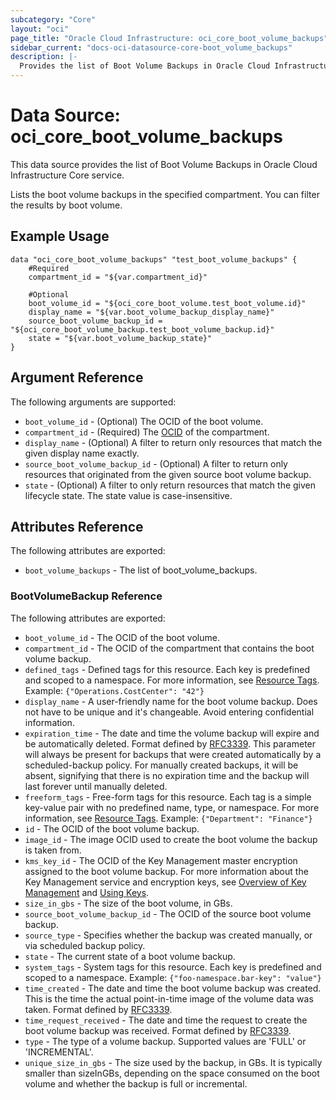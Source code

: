 ```yaml
---
subcategory: "Core"
layout: "oci"
page_title: "Oracle Cloud Infrastructure: oci_core_boot_volume_backups"
sidebar_current: "docs-oci-datasource-core-boot_volume_backups"
description: |-
  Provides the list of Boot Volume Backups in Oracle Cloud Infrastructure Core service
---
```


# Data Source: oci_core_boot_volume_backups
This data source provides the list of Boot Volume Backups in Oracle Cloud Infrastructure Core service.

Lists the boot volume backups in the specified compartment. You can filter the results by boot volume.


## Example Usage

```hcl
data "oci_core_boot_volume_backups" "test_boot_volume_backups" {
	#Required
	compartment_id = "${var.compartment_id}"

	#Optional
	boot_volume_id = "${oci_core_boot_volume.test_boot_volume.id}"
	display_name = "${var.boot_volume_backup_display_name}"
	source_boot_volume_backup_id = "${oci_core_boot_volume_backup.test_boot_volume_backup.id}"
	state = "${var.boot_volume_backup_state}"
}
```

## Argument Reference

The following arguments are supported:

* `boot_volume_id` - (Optional) The OCID of the boot volume.
* `compartment_id` - (Required) The [OCID](https://docs.cloud.oracle.com/iaas/Content/General/Concepts/identifiers.htm) of the compartment.
* `display_name` - (Optional) A filter to return only resources that match the given display name exactly. 
* `source_boot_volume_backup_id` - (Optional) A filter to return only resources that originated from the given source boot volume backup. 
* `state` - (Optional) A filter to only return resources that match the given lifecycle state.  The state value is case-insensitive. 


## Attributes Reference

The following attributes are exported:

* `boot_volume_backups` - The list of boot_volume_backups.

### BootVolumeBackup Reference

The following attributes are exported:

* `boot_volume_id` - The OCID of the boot volume.
* `compartment_id` - The OCID of the compartment that contains the boot volume backup.
* `defined_tags` - Defined tags for this resource. Each key is predefined and scoped to a namespace. For more information, see [Resource Tags](https://docs.cloud.oracle.com/iaas/Content/General/Concepts/resourcetags.htm).  Example: `{"Operations.CostCenter": "42"}` 
* `display_name` - A user-friendly name for the boot volume backup. Does not have to be unique and it's changeable. Avoid entering confidential information. 
* `expiration_time` - The date and time the volume backup will expire and be automatically deleted. Format defined by [RFC3339](https://tools.ietf.org/html/rfc3339). This parameter will always be present for backups that were created automatically by a scheduled-backup policy. For manually created backups, it will be absent, signifying that there is no expiration time and the backup will last forever until manually deleted. 
* `freeform_tags` - Free-form tags for this resource. Each tag is a simple key-value pair with no predefined name, type, or namespace. For more information, see [Resource Tags](https://docs.cloud.oracle.com/iaas/Content/General/Concepts/resourcetags.htm).  Example: `{"Department": "Finance"}` 
* `id` - The OCID of the boot volume backup.
* `image_id` - The image OCID used to create the boot volume the backup is taken from.
* `kms_key_id` - The OCID of the Key Management master encryption assigned to the boot volume backup. For more information about the Key Management service and encryption keys, see [Overview of Key Management](https://docs.cloud.oracle.com/iaas/Content/KeyManagement/Concepts/keyoverview.htm) and [Using Keys](https://docs.cloud.oracle.com/iaas/Content/KeyManagement/Tasks/usingkeys.htm). 
* `size_in_gbs` - The size of the boot volume, in GBs. 
* `source_boot_volume_backup_id` - The OCID of the source boot volume backup.
* `source_type` - Specifies whether the backup was created manually, or via scheduled backup policy.
* `state` - The current state of a boot volume backup.
* `system_tags` - System tags for this resource. Each key is predefined and scoped to a namespace. Example: `{"foo-namespace.bar-key": "value"}` 
* `time_created` - The date and time the boot volume backup was created. This is the time the actual point-in-time image of the volume data was taken. Format defined by [RFC3339](https://tools.ietf.org/html/rfc3339). 
* `time_request_received` - The date and time the request to create the boot volume backup was received. Format defined by [RFC3339](https://tools.ietf.org/html/rfc3339). 
* `type` - The type of a volume backup. Supported values are 'FULL' or 'INCREMENTAL'.
* `unique_size_in_gbs` - The size used by the backup, in GBs. It is typically smaller than sizeInGBs, depending on the space consumed on the boot volume and whether the backup is full or incremental. 

